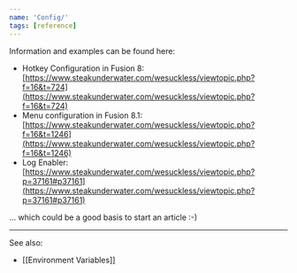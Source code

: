 ```yaml
---
name: 'Config/'
tags: [reference]
---
```


Information and examples can be found here:

-   Hotkey Configuration in Fusion 8: [https://www.steakunderwater.com/wesuckless/viewtopic.php?f=16&t=724](https://www.steakunderwater.com/wesuckless/viewtopic.php?f=16&t=724)
-   Menu configuration in Fusion 8.1: [https://www.steakunderwater.com/wesuckless/viewtopic.php?f=16&t=1246](https://www.steakunderwater.com/wesuckless/viewtopic.php?f=16&t=1246)
-   Log Enabler: [https://www.steakunderwater.com/wesuckless/viewtopic.php?p=37161#p37161](https://www.steakunderwater.com/wesuckless/viewtopic.php?p=37161#p37161)

... which could be a good basis to start an article :-)

-----

See also:
- [[Environment Variables]]

